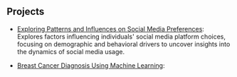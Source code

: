 ## Projects

- [Exploring Patterns and Influences on Social Media Preferences](https://github.com/sidbijo/group-project-tweetbots): Explores factors influencing individuals' social media platform choices, focusing on demographic and behavioral drivers to uncover insights into the dynamics of social media usage.

- [Breast Cancer Diagnosis Using Machine Learning](https://github.com/sidbijo/breast-cancer-diagnosis): 
